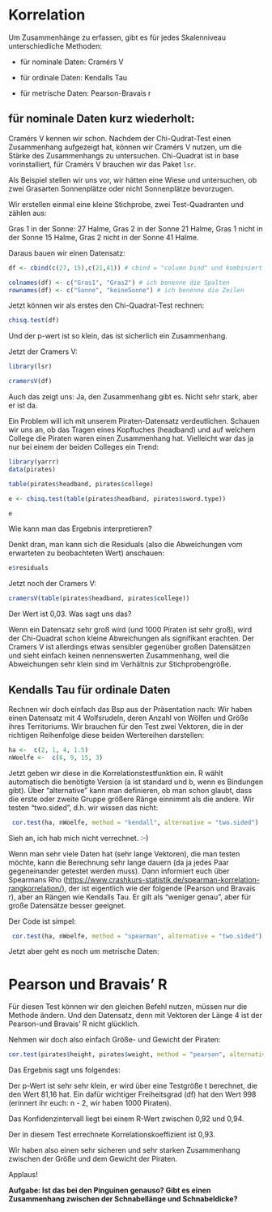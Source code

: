 Korrelation
===========

Um Zusammenhänge zu erfassen, gibt es für jedes Skalenniveau
unterschiedliche Methoden:

-   für nominale Daten: Cramérs V

-   für ordinale Daten: Kendalls Tau

-   für metrische Daten: Pearson-Bravais r

für nominale Daten kurz wiederholt:
-----------------------------------

Cramérs V kennen wir schon. Nachdem der Chi-Qudrat-Test einen
Zusammenhang aufgezeigt hat, können wir Cramérs V nutzen, um die Stärke
des Zusammenhangs zu untersuchen. Chi-Quadrat ist in base
vorinstalliert, für Cramérs V brauchen wir das Paket `lsr`.

Als Beispiel stellen wir uns vor, wir hätten eine Wiese und untersuchen,
ob zwei Grasarten Sonnenplätze oder nicht Sonnenplätze bevorzugen.

Wir erstellen einmal eine kleine Stichprobe, zwei Test-Quadranten und
zählen aus:

Gras 1 in der Sonne: 27 Halme, Gras 2 in der Sonne 21 Halme, Gras 1
nicht in der Sonne 15 Halme, Gras 2 nicht in der Sonne 41 Halme.

Daraus bauen wir einen Datensatz:

``` r
df <- cbind(c(27, 15),c(21,41)) # cbind = "column bind" und kombiniert zwei Vektoren zu einem Datensatz

colnames(df) <- c("Gras1", "Gras2") # ich benenne die Spalten
rownames(df) <- c("Sonne", "keineSonne") # ich benenne die Zeilen
```

Jetzt können wir als erstes den Chi-Quadrat-Test rechnen:

``` r
chisq.test(df)
```

Und der p-wert ist so klein, das ist sicherlich ein Zusammenhang.

Jetzt der Cramers V:

``` r
library(lsr)

cramersV(df)
```

Auch das zeigt uns: Ja, den Zusammenhang gibt es. Nicht sehr stark, aber
er ist da.

Ein Problem will ich mit unserem Piraten-Datensatz verdeutlichen.
Schauen wir uns an, ob das Tragen eines Kopftuches (headband) und auf
welchem College die Piraten waren einen Zusammenhang hat. Vielleicht war
das ja nur bei einem der beiden Colleges ein Trend:

``` r
library(yarrr)
data(pirates)

table(pirates$headband, pirates$college)

e <- chisq.test(table(pirates$headband, pirates$sword.type))

e
```

Wie kann man das Ergebnis interpretieren?

Denkt dran, man kann sich die Residuals (also die Abweichungen vom
erwarteten zu beobachteten Wert) anschauen:

``` r
e$residuals
```

Jetzt noch der Cramers V:

``` r
cramersV(table(pirates$headband, pirates$college))
```

Der Wert ist 0,03. Was sagt uns das?

Wenn ein Datensatz sehr groß wird (und 1000 Piraten ist sehr groß), wird
der Chi-Quadrat schon kleine Abweichungen als signifikant erachten. Der
Cramers V ist allerdings etwas sensibler gegenüber großen Datensätzen
und sieht einfach keinen nennenswerten Zusammenhang, weil die
Abweichungen sehr klein sind im Verhältnis zur Stichprobengröße.

Kendalls Tau für ordinale Daten
-------------------------------

Rechnen wir doch einfach das Bsp aus der Präsentation nach: Wir haben
einen Datensatz mit 4 Wolfsrudeln, deren Anzahl von Wölfen und Größe
ihres Territoriums. Wir brauchen für den Test zwei Vektoren, die in der
richtigen Reihenfolge diese beiden Wertereihen darstellen:

``` r
ha <-  c(2, 1, 4, 1.5)
nWoelfe <-  c(6, 9, 15, 3)
```

Jetzt geben wir diese in die Korrelationstestfunktion ein. R wählt
automatisch die benötigte Version (a ist standard und b, wenn es
Bindungen gibt). Über “alternative” kann man definieren, ob man schon
glaubt, dass die erste oder zweite Gruppe größere Ränge einnimmt als die
andere. Wir testen “two.sided”, d.h. wir wissen das nicht:

``` r
 cor.test(ha, nWoelfe, method = "kendall", alternative = "two.sided")
```

Sieh an, ich hab mich nicht verrechnet. :-)

Wenn man sehr viele Daten hat (sehr lange Vektoren), die man testen
möchte, kann die Berechnung sehr lange dauern (da ja jedes Paar
gegeneinander getestet werden muss). Dann informiert euch über Spearmans
Rho
(<a href="https://www.crashkurs-statistik.de/spearman-korrelation-rangkorrelation/" class="uri">https://www.crashkurs-statistik.de/spearman-korrelation-rangkorrelation/</a>),
der ist eigentlich wie der folgende (Pearson und Bravais r), aber an
Rängen wie Kendalls Tau. Er gilt als “weniger genau”, aber für große
Datensätze besser geeignet.

Der Code ist simpel:

``` r
 cor.test(ha, nWoelfe, method = "spearman", alternative = "two.sided")
```

Jetzt aber geht es noch um metrische Daten:

Pearson und Bravais’ R
======================

Für diesen Test können wir den gleichen Befehl nutzen, müssen nur die
Methode ändern. Und den Datensatz, denn mit Vektoren der Länge 4 ist der
Pearson-und Bravais’ R nicht glücklich.

Nehmen wir doch also einfach Größe- und Gewicht der Piraten:

``` r
cor.test(pirates$height, pirates$weight, method = "pearson", alternative = "two.sided")
```

Das Ergebnis sagt uns folgendes:

Der p-Wert ist sehr sehr klein, er wird über eine Testgröße t berechnet,
die den Wert 81,16 hat. Ein dafür wichtiger Freiheitsgrad (df) hat den
Wert 998 (erinnert ihr euch: n - 2, wir haben 1000 Piraten).

Das Konfidenzintervall liegt bei einem R-Wert zwischen 0,92 und 0,94.

Der in diesem Test errechnete Korrelationskoeffizient ist 0,93.

Wir haben also einen sehr sicheren und sehr starken Zusammenhang
zwischen der Größe und dem Gewicht der Piraten.

Applaus!

**Aufgabe: Ist das bei den Pinguinen genauso? Gibt es einen Zusammenhang
zwischen der Schnabellänge und Schnabeldicke?**
